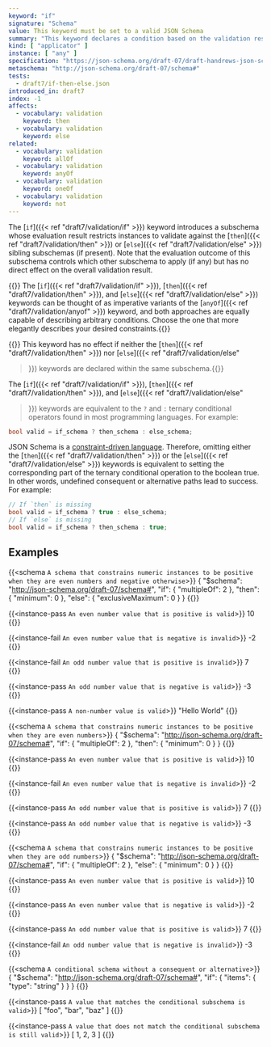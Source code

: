 ```yaml
---
keyword: "if"
signature: "Schema"
value: This keyword must be set to a valid JSON Schema
summary: "This keyword declares a condition based on the validation result of the given schema."
kind: [ "applicator" ]
instance: [ "any" ]
specification: "https://json-schema.org/draft-07/draft-handrews-json-schema-validation-01#rfc.section.6.6.1"
metaschema: "http://json-schema.org/draft-07/schema#"
tests:
  - draft7/if-then-else.json
introduced_in: draft7
index: -1
affects:
  - vocabulary: validation
    keyword: then
  - vocabulary: validation
    keyword: else
related:
  - vocabulary: validation
    keyword: allOf
  - vocabulary: validation
    keyword: anyOf
  - vocabulary: validation
    keyword: oneOf
  - vocabulary: validation
    keyword: not
---
```


The [`if`]({{< ref "draft7/validation/if" >}}) keyword introduces a subschema
whose evaluation result restricts instances to validate against the
[`then`]({{< ref "draft7/validation/then" >}}) or [`else`]({{< ref
"draft7/validation/else" >}}) sibling subschemas (if present). Note that the
evaluation outcome of this subschema controls which other subschema to apply (if
any) but has no direct effect on the overall validation result.

{{<best-practice>}} The [`if`]({{< ref "draft7/validation/if" >}}),
[`then`]({{< ref "draft7/validation/then" >}}), and [`else`]({{< ref "draft7/validation/else" >}}) keywords can be thought of as imperative variants
of the [`anyOf`]({{< ref "draft7/validation/anyof" >}}) keyword, and both
approaches are equally capable of describing arbitrary conditions. Choose the
one that more elegantly describes your desired
constraints.{{</best-practice>}}

{{<learning-more>}} This keyword has no effect if neither the [`then`]({{< ref
"draft7/validation/then" >}}) nor [`else`]({{< ref "draft7/validation/else"
>}}) keywords are declared within the same subschema.{{</learning-more>}}

The [`if`]({{< ref "draft7/validation/if" >}}), [`then`]({{< ref
"draft7/validation/then" >}}), and [`else`]({{< ref "draft7/validation/else"
>}}) keywords are equivalent to the `?` and `:` ternary conditional operators
found in most programming languages. For example:

```c
bool valid = if_schema ? then_schema : else_schema;
```

JSON Schema is a [constraint-driven
language](https://modern-json-schema.com/json-schema-is-a-constraint-system).
Therefore, omitting either the [`then`]({{< ref "draft7/validation/then" >}})
or the [`else`]({{< ref "draft7/validation/else" >}}) keywords is equivalent to
setting the corresponding part of the ternary conditional operation to the
boolean true. In other words, undefined consequent or alternative paths lead to
success. For example:

```c
// If `then` is missing
bool valid = if_schema ? true : else_schema;
// If `else` is missing
bool valid = if_schema ? then_schema : true;
```

## Examples

{{<schema `A schema that constrains numeric instances to be positive when they are even numbers and negative otherwise`>}}
{
  "$schema": "http://json-schema.org/draft-07/schema#",
  "if": { "multipleOf": 2 },
  "then": { "minimum": 0 },
  "else": { "exclusiveMaximum": 0 }
}
{{</schema>}}

{{<instance-pass `An even number value that is positive is valid`>}}
10
{{</instance-pass>}}

{{<instance-fail `An even number value that is negative is invalid`>}}
-2
{{</instance-fail>}}

{{<instance-fail `An odd number value that is positive is invalid`>}}
7
{{</instance-fail>}}

{{<instance-pass `An odd number value that is negative is valid`>}}
-3
{{</instance-pass>}}

{{<instance-pass `A non-number value is valid`>}}
"Hello World"
{{</instance-pass>}}

{{<schema `A schema that constrains numeric instances to be positive when they are even numbers`>}}
{
  "$schema": "http://json-schema.org/draft-07/schema#",
  "if": { "multipleOf": 2 },
  "then": { "minimum": 0 }
}
{{</schema>}}

{{<instance-pass `An even number value that is positive is valid`>}}
10
{{</instance-pass>}}

{{<instance-fail `An even number value that is negative is invalid`>}}
-2
{{</instance-fail>}}

{{<instance-pass `An odd number value that is positive is valid`>}}
7
{{</instance-pass>}}

{{<instance-pass `An odd number value that is negative is valid`>}}
-3
{{</instance-pass>}}

{{<schema `A schema that constrains numeric instances to be positive when they are odd numbers`>}}
{
  "$schema": "http://json-schema.org/draft-07/schema#",
  "if": { "multipleOf": 2 },
  "else": { "minimum": 0 }
}
{{</schema>}}

{{<instance-pass `An even number value that is positive is valid`>}}
10
{{</instance-pass>}}

{{<instance-pass `An even number value that is negative is valid`>}}
-2
{{</instance-pass>}}

{{<instance-pass `An odd number value that is positive is valid`>}}
7
{{</instance-pass>}}

{{<instance-fail `An odd number value that is negative is invalid`>}}
-3
{{</instance-fail>}}

{{<schema `A conditional schema without a consequent or alternative`>}}
{
  "$schema": "http://json-schema.org/draft-07/schema#",
  "if": { "items": { "type": "string" } }
}
{{</schema>}}

{{<instance-pass `A value that matches the conditional subschema is valid`>}}
[ "foo", "bar", "baz" ]
{{</instance-pass>}}

{{<instance-pass `A value that does not match the conditional subschema is still valid`>}}
[ 1, 2, 3 ]
{{</instance-pass>}}
